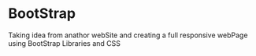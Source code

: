 # BootStrap
Taking idea from anathor webSite and creating a full responsive webPage using BootStrap Libraries and CSS

